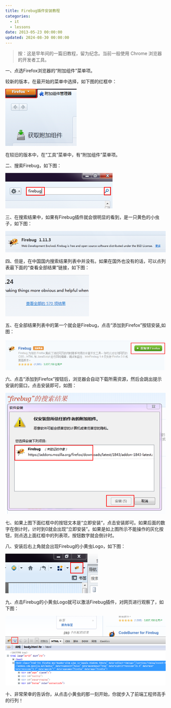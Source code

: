 ```yaml
---
title: Firebug插件安装教程
categories:
  - it
  - lessons
date: 2013-05-23 00:00:00
updated: 2024-08-30 00:00:00
---
```


> 按：这是早年间的一篇旧教程，留为纪念。当前一般使用 Chrome 浏览器的开发者工具。

一、点选Firefox浏览器的“附加组件”菜单项。

   较新的版本，在最开始的菜单中选择，如下图的红框中：

   ![install-firebug](/images/articles/lessons/install-firebug/1.png)

   在较旧的版本中，在“工具”菜单中，有“附加组件”菜单项。
   
二、搜索Firebug，如下图：

   ![install-firebug](/images/articles/lessons/install-firebug/2.png)
    
三、在搜索结果中，如果有Firebug插件就会很明显的看到，是一只黄色的小虫子，如下图：

   ![install-firebug](/images/articles/lessons/install-firebug/3.png)

四、但是，在中国国内搜索结果列表中并没有。如果在国外也没有的话，可以点列表最下面的“查看全部结果”链接，如下图：

   ![install-firebug](/images/articles/lessons/install-firebug/4.png)
   
五、在全部结果列表中的第一个就会是Firebug，点击“添加到Firefox”按钮安装,如图：

   ![install-firebug](/images/articles/lessons/install-firebug/5.png)
    
六、点击“添加到Firefox”按钮后，浏览器会自动下载所需资源，然后会跳出提示安装的窗口，点击安装即可，如图：

   ![install-firebug](/images/articles/lessons/install-firebug/6.png)
    
七、如果上图下面红框中的按钮文本是“立即安装”，点击安装即可。如果后面的数字在倒计时，计时到0就会出现“立即安装”。如果是如上图所示不能操作的灰化按钮，则点选上面红框中的列表项，按钮数字就会倒计时。

八、安装后右上角就会出现Firebug的小黄虫Logo，如下图：

   ![install-firebug](/images/articles/lessons/install-firebug/8.png)
    
九、点击Firebug的小黄虫Logo就可以激活Firebug插件，对网页进行观察了，如下图：

   ![install-firebug](/images/articles/lessons/install-firebug/9.png)
    
十、非常荣幸的告诉你，从点击小黄虫的那一刻开始，你就步入了前端工程师高手的行列！